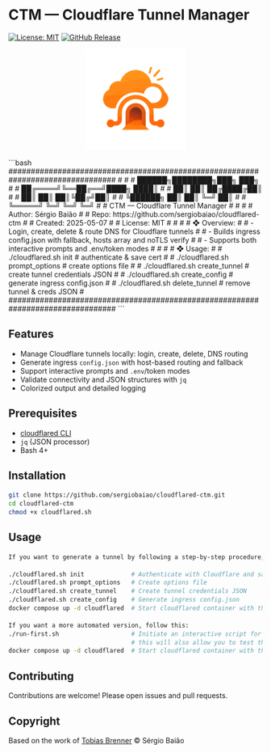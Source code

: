 # CTM — Cloudflare Tunnel Manager

[![License: MIT](https://img.shields.io/badge/License-MIT-yellow.svg)](LICENSE)  [![GitHub Release](https://img.shields.io/github/v/release/sergiobaiao/cloudflared-ctm)](https://github.com/sergiobaiao/cloudflared-ctm/releases)
<p align="center">
  <img src="ctm.svg" alt="CTM Logo" width="200"/>
</p>
```bash
################################################################################
#                                                                              #
#                      ██████╗████████╗███╗   ███╗                             #
#                     ██╔════╝╚══██╔══╝████╗ ████║                             #
#                     ██║        ██║   ██╔████╔██║                             #
#                     ██║        ██║   ██║╚██╔╝██║                             #
#                     ╚██████╗   ██║   ██║ ╚═╝ ██║                             #
#                      ╚═════╝   ╚═╝   ╚═╝     ╚═╝                             #
#                        CTM — Cloudflare Tunnel Manager                       #
#                                                                              #
# Author:    Sérgio Baião                                                      #
# Repo:      https://github.com/sergiobaiao/cloudflared-ctm                    #
# Created:   2025-05-07                                                        #
# License:   MIT                                                               #
#                                                                              #
# ❖ Overview:                                                                  #
#   - Login, create, delete & route DNS for Cloudflare tunnels                 #
#   - Builds ingress config.json with fallback, hosts array and noTLS verify   #
#   - Supports both interactive prompts and .env/token modes                   #
#                                                                              #
# ❖ Usage:                                                                     #
#   ./cloudflared.sh init                # authenticate & save cert            #
#   ./cloudflared.sh prompt_options      # create options file                 #
#   ./cloudflared.sh create_tunnel       # create tunnel credentials JSON      #
#   ./cloudflared.sh create_config       # generate ingress config.json        #
#   ./cloudflared.sh delete_tunnel       # remove tunnel & creds JSON          #
################################################################################
```

## Features

* Manage Cloudflare tunnels locally: login, create, delete, DNS routing
* Generate ingress `config.json` with host-based routing and fallback
* Support interactive prompts and `.env`/token modes
* Validate connectivity and JSON structures with `jq`
* Colorized output and detailed logging

## Prerequisites

* [cloudflared CLI](https://github.com/cloudflare/cloudflared)
* `jq` (JSON processor)
* Bash 4+

## Installation

```bash
git clone https://github.com/sergiobaiao/cloudflared-ctm.git
cd cloudflared-ctm
chmod +x cloudflared.sh
```

## Usage

```bash
If you want to generate a tunnel by following a step-by-step procedure, follow this:

./cloudflared.sh init             # Authenticate with Cloudflare and save cert
./cloudflared.sh prompt_options   # Create options file                 
./cloudflared.sh create_tunnel    # Create tunnel credentials JSON
./cloudflared.sh create_config    # Generate ingress config.json
docker compose up -d cloudflared  # Start cloudflared container with the newly created tunnel

If you want a more automated version, follow this:
./run-first.sh                    # Initiate an interactive script for creating the tunnel
                                  # this will also allow you to test the tunnel at the end.
docker compose up -d cloudflared  # Start cloudflared container with the newly created tunnel
```
## Contributing

Contributions are welcome! Please open issues and pull requests.

## Copyright
 Based on the work of [Tobias Brenner](https://github.com/brenner-tobias/addon-cloudflared/)
© Sérgio Baião
